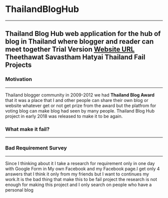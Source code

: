 # ThailandBlogHub
---
Thailand Blog Hub web application for the hub of blog in Thailand where blogger and reader can meet together Trial Version
[Website URL](http://www.thailandbloghub.com/index.php)
Theethawat Savastham Hatyai Thailand 
**Fail Projects**
---

### Motivation
---
Thailand blogger community in 2009-2012 we had **Thailand Blog Award** that it was a place that I and other people can share their own blog or website whatever get or not get prize from the award but the platfrom for voting blog can make blog had seen by many people. Thailand Blog Hub project in early 2018 was released to make it to be again.

### What make it fail?
---
### Bad Requirement Survey
---
Since I thinking about it I take a research for requirement only in one day with Google Form in My own Facebook and my Facebook page.I get only 4 answers that I think it only from my friends but I want to continues my work.It is the bad thing that make this to be fail project the research is not enough for making this project and I only search on people who have a personal blog 
